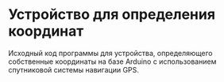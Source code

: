 # Устройство для определения координат

Исходный код программы для устройства, определяющего собственные координаты на базе Arduino с использованием спутниковой системы навигации GPS.